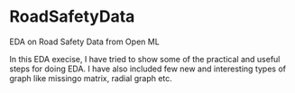 # RoadSafetyData
EDA on Road Safety Data from Open ML

In this EDA execise, I have tried to show some of the practical and useful steps for doing EDA. I have also included few new and interesting types of graph like missingo matrix, radial graph etc.
